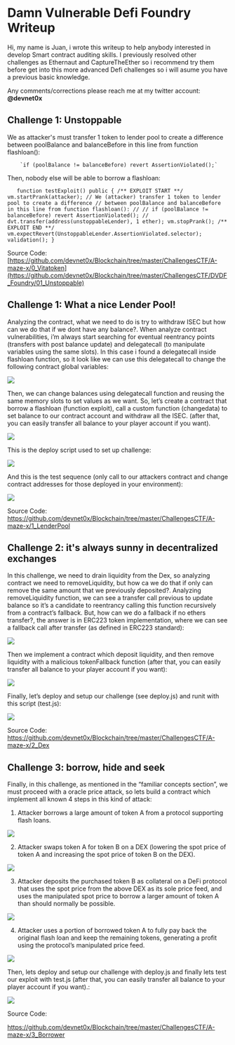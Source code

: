 # Damn Vulnerable Defi Foundry Writeup #

Hi, my name is Juan,  i wrote this writeup to help anybody interested in develop Smart contract auditing skills. I previously resolved other challenges as Ethernaut and CaptureTheEther so i recommend try them before get into this more advanced Defi challenges so i will asume you have a previous basic knowledge.

Any comments/corrections please reach me at my twitter account: **@devnet0x**

## Challenge 1: Unstoppable ##
We as attacker's must transfer 1 token to lender pool to create a difference between poolBalance and balanceBefore in this line from function flashloan():
        
        `if (poolBalance != balanceBefore) revert AssertionViolated();`
        

Then, nobody else will be able to borrow a flashloan:

`   function testExploit() public {
        /** EXPLOIT START **/
        vm.startPrank(attacker);
        // We (attacker) transfer 1 token to lender pool to create a difference
        // between poolBalance and balanceBefore in this line from function flashloan():
        //
        // if (poolBalance != balanceBefore) revert AssertionViolated();
        //
        dvt.transfer(address(unstoppableLender), 1 ether);
        vm.stopPrank();
        /** EXPLOIT END **/
        vm.expectRevert(UnstoppableLender.AssertionViolated.selector);
        validation();
    }`


Source Code:
[https://github.com/devnet0x/Blockchain/tree/master/ChallengesCTF/A-maze-x/0_Vitatoken](https://github.com/devnet0x/Blockchain/tree/master/ChallengesCTF/DVDF_Foundry/01_Unstoppable)


##  Challenge 1: What a nice Lender Pool! ##
Analyzing the contract, what we need to do is try to withdraw ISEC but how can we do that if we dont have any balance?.
When analyze contract vulnerabilities, i’m always start searching for eventual reentrancy points (transfers with post balance update) and delegatecall (to manipulate variables using the same slots). In this case i found a delegatecall inside flashloan function, so it look like we can use this delegatecall to change the following contract global variables:

![](./img/06.png)

Then, we can change balances using delegatecall function and reusing the same memory slots to set values as we want.
So, let’s create a contract that borrow a flashloan (function exploit), call a custom function (changedata) to set balance to our contract account and withdraw all the ISEC. (after that, you can easily transfer all balance to your player account if you want).

![](./img/07.png)

This is the deploy script used to set up challenge:

![](./img/08.png)

And this is the test sequence (only call to our attackers contract and change contract addresses for those deployed in your environment):

![](./img/09.png)

Source Code:
https://github.com/devnet0x/Blockchain/tree/master/ChallengesCTF/A-maze-x/1_LenderPool

## Challenge 2: it's always sunny in decentralized exchanges ##
In this challenge, we need to drain liquidity from the Dex, so analyzing contract we need to removeLiquidity, but how ca we do that if only can remove the same amount that we previously deposited?.
Analyzing removeLiquidity function, we can see a transfer call previous to update balance so it’s a candidate to reentrancy calling this function recursively from a contract’s fallback. But, how can we do a fallback if no ethers transfer?, the answer is in ERC223 token implementation, where we can see a fallback call after transfer (as defined in ERC223 standard):

![](./img/10.png)

Then we implement a contract which deposit liquidity, and then remove liquidity with a malicious tokenFallback function (after that, you can easily transfer all balance to your player account if you want):

![](./img/11.png)

Finally, let’s deploy and setup our challenge (see deploy.js) and runit with this script (test.js):

![](./img/12.png)

Source Code:
https://github.com/devnet0x/Blockchain/tree/master/ChallengesCTF/A-maze-x/2_Dex


## Challenge 3: borrow, hide and seek ##
Finally, in this challenge, as mentioned in the “familiar concepts section”, we must proceed with a oracle price attack, so lets build a contract which implement all known 4 steps in this kind of attack:

1. Attacker borrows a large amount of token A from a protocol supporting flash loans.

![](./img/13.png)

2. Attacker swaps token A for token B on a DEX (lowering the spot price of token A and increasing the spot price of token B on the DEX).

![](./img/14.png)

3. Attacker deposits the purchased token B as collateral on a DeFi protocol that uses the spot price from the above DEX as its sole price feed, and uses the manipulated spot price to borrow a larger amount of token A than should normally be possible.

![](./img/15.png)

4. Attacker uses a portion of borrowed token A to fully pay back the original flash loan and keep the remaining tokens, generating a profit using the protocol’s manipulated price feed.

![](./img/16.png)

Then, lets deploy and setup our challenge with deploy.js and finally lets test our exploit with test.js (after that, you can easily transfer all balance to your player account if you want).:

![](./img/17.png)

Source Code:

https://github.com/devnet0x/Blockchain/tree/master/ChallengesCTF/A-maze-x/3_Borrower
